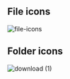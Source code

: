 ## File icons

![file-icons](https://github.com/Jayasimman-P-K/vs-guide/assets/92907116/40209104-cf89-40dd-acc1-9b519ea823d7)

## Folder icons

![download (1)](https://github.com/Jayasimman-P-K/vs-guide/assets/92907116/6dc62113-ceb3-44b2-b40a-4b868ced4ee1)
